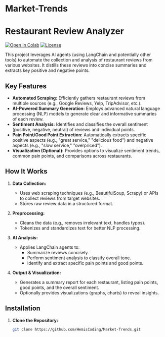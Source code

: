 # Market-Trends
# Restaurant Review Analyzer 

[![Open In Colab](https://colab.research.google.com/assets/colab-badge.svg)](to_be_added) [![License](https://img.shields.io/badge/License-MIT-blue.svg)](https://opensource.org/licenses/MIT)

This project leverages AI agents (using LangChain and potentially other tools) to automate the collection and analysis of restaurant reviews from various websites.  It distills these reviews into concise summaries and extracts key positive and negative points.

## Key Features

* **Automated Scraping:** Efficiently gathers restaurant reviews from multiple sources (e.g., Google Reviews, Yelp, TripAdvisor, etc.).
* **AI-Powered Summary Generation:** Employs advanced natural language processing (NLP) models to generate clear and informative summaries of each review.
* **Sentiment Analysis:**  Identifies and classifies the overall sentiment (positive, negative, neutral) of reviews and individual points.
* **Pain Point/Good Point Extraction:**  Automatically extracts specific positive aspects (e.g., "great service," "delicious food") and negative aspects (e.g., "slow service," "overpriced").
* **Visualization (Optional):** Provides options to visualize sentiment trends, common pain points, and comparisons across restaurants.

## How It Works

1. **Data Collection:**
   - Uses web scraping techniques (e.g., BeautifulSoup, Scrapy) or APIs to collect reviews from target websites.
   - Stores raw review data in a structured format.

2. **Preprocessing:**
   - Cleans the data (e.g., removes irrelevant text, handles typos).
   - Tokenizes and standardizes text for better NLP processing.

3. **AI Analysis:**
   - Applies LangChain agents to:
      - Summarize reviews concisely.
      - Perform sentiment analysis to classify overall tone.
      - Identify and extract specific pain points and good points.

4. **Output & Visualization:**
   - Generates a summary report for each restaurant, listing pain points, good points, and the overall sentiment.
   - Optionally provides visualizations (graphs, charts) to reveal insights.

## Installation

1. **Clone the Repository:**
   ```bash
   git clone https://github.com/HemisCoding/Market-Trends.git
